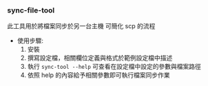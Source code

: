 ### sync-file-tool

此工具用於將檔案同步於另一台主機
可簡化 scp 的流程

* 使用步驟:
  1. 安裝
  2. 撰寫設定檔，相關欄位定義與格式於範例設定檔中描述
  3. 執行 `sync-tool --help` 可查看在設定檔中設定的參數與檔案路徑
  4. 依照 help 的內容給予相關參數即可執行檔案同步作業

